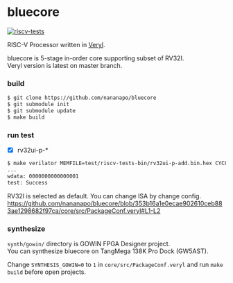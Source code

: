# bluecore
[![riscv-tests](https://github.com/nananapo/bluecore/actions/workflows/riscv-tests-verilator.yml/badge.svg)](https://github.com/nananapo/bluecore/actions/workflows/riscv-tests-verilator.yml)

RISC-V Processor written in [Veryl](https://github.com/veryl-lang/veryl).

bluecore is 5-stage in-order core supporting subset of RV32I.  
Veryl version is latest on master branch.  

### build

```sh
$ git clone https://github.com/nananapo/bluecore
$ git submodule init
$ git submodule update
$ make build
```
### run test

- [x] rv32ui-p-*

```sh
$ make verilator MEMFILE=test/riscv-tests-bin/rv32ui-p-add.bin.hex CYCLE=0
...
wdata: 0000000000000001
test: Success
```

RV32I is selected as default. You can change ISA by change config.
https://github.com/nananapo/bluecore/blob/353b16a1e0ecae902610ceb883ae1298682f97ca/core/src/PackageConf.veryl#L1-L2

### synthesize
```synth/gowin/``` directory is GOWIN FPGA Designer project.  
You can synthesize bluecore on TangMega 138K Pro Dock (GW5AST).

Change ```SYNTHESIS_GOWIN=0``` to ```1``` in ```core/src/PackageConf.veryl``` and run ```make build``` before open projects.

